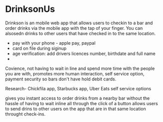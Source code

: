 # DrinksonUs

Drinkson is an mobile web app that allows users to checkin to a bar and order drinks via the mobile app with the tap of your finger. You can alsosedn drinks to other users that have checked in to the same location. 
- pay with your phone - apple pay, paypal
- card on file during siginup
- age verification: add drivers licences number, birthdate and full name
- 
Covience, not having to wait in line and spend more time with the people you are with, promotes more human interaction, self service option, payment security so bars don't have hold debit cards.

Research- Chickfila app, Starbucks app, Uber Eats self service options

gives you instant access to order drinks from a nearby bar without the hassle of having to wait inline  all through the click of a button allows users to send drins to other users on the app that are in that same location throught check-ins. 


